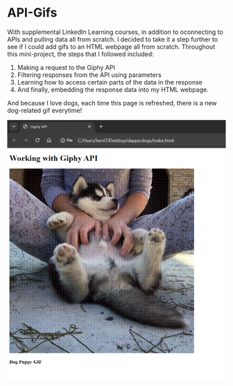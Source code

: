 # API-Gifs

With supplemental LinkedIn Learning courses, in addition to oconnecting to APIs and pulling data all from scratch. I decided to take it a step further to see if I could add gifs to an HTML webpage all from scratch. Throughout this mini-project, the steps that I followed included:
1. Making a request to the Giphy API
2. Filtering responses from the API using parameters
3. Learning how to access certain parts of the data in the response
4. And finally, embedding the response data into my HTML webpage.

And because I love dogs, each time this page is refreshed, there is a new dog-related gif everytime!

![API Gif Image](dapperdogs/dapperdog-gif.png)
